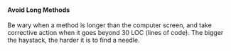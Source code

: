 <div id="title">

#### Avoid Long Methods

</div>

<div id="body">

Be wary when a method is longer than the computer screen, and take corrective action when it goes beyond 30 LOC (lines of code). The bigger the haystack, the harder it is to find a needle.

</div>

<div id="extras">
</div>
